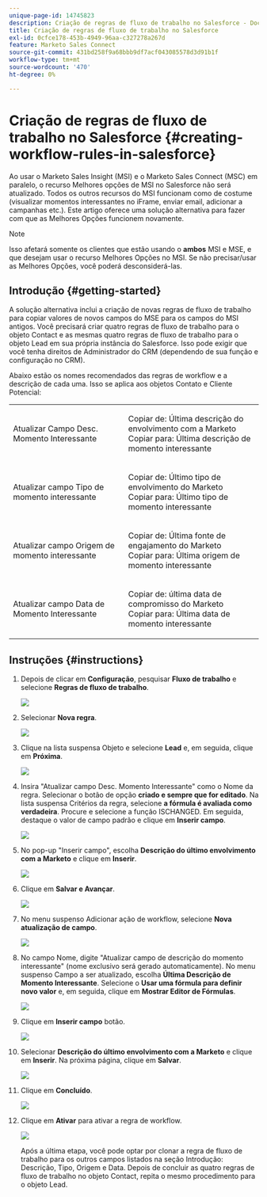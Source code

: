 ```yaml
---
unique-page-id: 14745823
description: Criação de regras de fluxo de trabalho no Salesforce - Documentação do Marketo - Documentação do produto
title: Criação de regras de fluxo de trabalho no Salesforce
exl-id: 0cfce178-453b-4949-96aa-c327278a267d
feature: Marketo Sales Connect
source-git-commit: 431bd258f9a68bbb9df7acf043085578d3d91b1f
workflow-type: tm+mt
source-wordcount: '470'
ht-degree: 0%

---
```


# Criação de regras de fluxo de trabalho no Salesforce {#creating-workflow-rules-in-salesforce}

Ao usar o Marketo Sales Insight (MSI) e o Marketo Sales Connect (MSC) em paralelo, o recurso Melhores opções de MSI no Salesforce não será atualizado. Todos os outros recursos do MSI funcionam como de costume (visualizar momentos interessantes no iFrame, enviar email, adicionar a campanhas etc.). Este artigo oferece uma solução alternativa para fazer com que as Melhores Opções funcionem novamente.

>[!NOTE]
>
>Isso afetará somente os clientes que estão usando o **ambos** MSI e MSE, e que desejam usar o recurso Melhores Opções no MSI. Se não precisar/usar as Melhores Opções, você poderá desconsiderá-las.

## Introdução {#getting-started}

A solução alternativa inclui a criação de novas regras de fluxo de trabalho para copiar valores de novos campos do MSE para os campos do MSI antigos. Você precisará criar quatro regras de fluxo de trabalho para o objeto Contact e as mesmas quatro regras de fluxo de trabalho para o objeto Lead em sua própria instância do Salesforce. Isso pode exigir que você tenha direitos de Administrador do CRM (dependendo de sua função e configuração no CRM).

Abaixo estão os nomes recomendados das regras de workflow e a descrição de cada uma. Isso se aplica aos objetos Contato e Cliente Potencial:

<table> 
 <colgroup> 
  <col> 
  <col> 
 </colgroup> 
 <tbody> 
  <tr> 
   <td>Atualizar Campo Desc. Momento Interessante</td> 
   <td><p>Copiar de: Última descrição do envolvimento com a Marketo<br>Copiar para: Última descrição de momento interessante</p></td> 
  </tr> 
  <tr> 
   <td>Atualizar campo Tipo de momento interessante</td> 
   <td><p>Copiar de: Último tipo de envolvimento do Marketo<br>Copiar para: Último tipo de momento interessante</p></td> 
  </tr> 
  <tr> 
   <td>Atualizar campo Origem de momento interessante</td> 
   <td><p>Copiar de: Última fonte de engajamento do Marketo<br>Copiar para: Última origem de momento interessante</p></td> 
  </tr> 
  <tr> 
   <td>Atualizar campo Data de Momento Interessante</td> 
   <td><p>Copiar de: última data de compromisso do Marketo<br>Copiar para: Última data de momento interessante</p></td> 
  </tr> 
 </tbody> 
</table>

## Instruções {#instructions}

1. Depois de clicar em **Configuração**, pesquisar **Fluxo de trabalho** e selecione **Regras de fluxo de trabalho**.

   ![](assets/one-1.png)

1. Selecionar **Nova regra**.

   ![](assets/two-1.png)

1. Clique na lista suspensa Objeto e selecione **Lead** e, em seguida, clique em **Próxima**.

   ![](assets/three-1.png)

1. Insira &quot;Atualizar campo Desc. Momento Interessante&quot; como o Nome da regra. Selecionar o botão de opção **criado e sempre que for editado**. Na lista suspensa Critérios da regra, selecione **a fórmula é avaliada como verdadeira**. Procure e selecione a função ISCHANGED. Em seguida, destaque o valor de campo padrão e clique em **Inserir campo**.

   ![](assets/four-1.png)

1. No pop-up &quot;Inserir campo&quot;, escolha **Descrição do último envolvimento com a Marketo** e clique em **Inserir**.

   ![](assets/five-1.png)

1. Clique em **Salvar e Avançar**.

   ![](assets/6.png)

1. No menu suspenso Adicionar ação de workflow, selecione **Nova atualização de campo**.

   ![](assets/seven.png)

1. No campo Nome, digite &quot;Atualizar campo de descrição do momento interessante&quot; (nome exclusivo será gerado automaticamente). No menu suspenso Campo a ser atualizado, escolha **Última Descrição de Momento Interessante**. Selecione o **Usar uma fórmula para definir novo valor** e, em seguida, clique em **Mostrar Editor de Fórmulas**.

   ![](assets/eight.png)

1. Clique em **Inserir campo** botão.

   ![](assets/9a.png)

1. Selecionar **Descrição do último envolvimento com a Marketo** e clique em **Inserir**. Na próxima página, clique em **Salvar**.

   ![](assets/nine.png)

1. Clique em **Concluído**.

   ![](assets/twelve.png)

1. Clique em **Ativar** para ativar a regra de workflow.

   ![](assets/thirteen.png)

   Após a última etapa, você pode optar por clonar a regra de fluxo de trabalho para os outros campos listados na seção Introdução: Descrição, Tipo, Origem e Data. Depois de concluir as quatro regras de fluxo de trabalho no objeto Contact, repita o mesmo procedimento para o objeto Lead.
